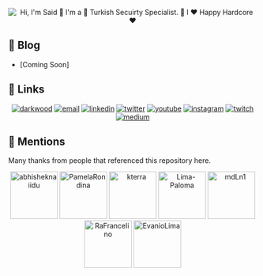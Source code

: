<p align="center">
  <img src="https://github.com/saidtopcu/main/blob/main/assets/github.gif" alt="Hi, I'm Said 👋 I'm a 🚀 Turkish Secuirty Specialist. 🚀 I ❤️ Happy Hardcore ❤️">
</p>


## :memo: Blog

<!-- BLOG-POST-LIST:START -->
- [Coming Soon]
<!-- BLOG-POST-LIST:END -->

## :link: Links

<p align="center">
  <a href="https://saidtopcu.com"><img src="https://img.icons8.com/fluent/96/000000/domain.png" alt="darkwood"/></a>
  <a href="mailto:info@saidtopcu.com"><img src="https://img.icons8.com/color/96/000000/gmail.png" alt="email"/></a>
  <a href="https://www.linkedin.com/in/saidtopcu"><img src="https://img.icons8.com/color/96/000000/linkedin.png" alt="linkedin"/></a>
  <a href="https://twitter.com/SaidTopcu"><img src="https://img.icons8.com/color/96/000000/twitter-squared.png" alt="twitter"/></a>
  <a href="https://www.youtube.com/user/SaidTopcu"><img src="https://img.icons8.com/color/96/000000/youtube.png" alt="youtube"/></a>
  <a href="https://www.instagram.com/saidtopcu.dev"><img src="https://img.icons8.com/color/96/000000/instagram-new.png" alt="instagram"/></a>
  <a href="https://www.twitch.tv/saidtopcu"><img src="https://img.icons8.com/color/96/000000/twitch--v2.png" alt="twitch"/></a>
  <a href="https://medium.com/@SaidTopcu"><img src="https://img.icons8.com/color/96/000000/medium-logo.png" alt="medium"/></a>
</p>

## :wave: Mentions

Many thanks from people that referenced this repository here.

<p align="center">
<!-- MENTIONS-LIST:START -->
<a href="https://github.com/abhisheknaiidu/awesome-github-profile-readme"><img src="https://github.com/abhisheknaiidu.png?size=96" alt="abhisheknaiidu" width="96px" height="96px" /></a>
<a href="https://github.com/DZXX21"><img src="https://github.com/DZXX21.png?size=96" alt="PamelaRondina" width="96px" height="96px" /></a>
<a href="https://www.youtube.com/watch?v=9RZblj1uQ_0&t=2715s"><img src="https://github.com/kterra.png?size=96" alt="kterra" width="96px" height="96px" /></a>
<a href="https://github.com/Lima-Paloma/Lima-Paloma"><img src="https://github.com/Lima-Paloma.png?size=96" alt="Lima-Paloma" width="96px" height="96px" /></a>
<a href="https://github.com/mdLn1/mdLn1"><img src="https://github.com/mdLn1.png?size=96" alt="mdLn1" width="96px" height="96px" /></a>
<a href="https://github.com/RaFrancelino/RaFrancelino"><img src="https://github.com/RaFrancelino.png?size=96" alt="RaFrancelino" width="96px" height="96px" /></a>
<a href="https://github.com/EvanioLima/EvanioLima"><img src="https://github.com/EvanioLima.png?size=96" alt="EvanioLima" width="96px" height="96px" /></a>
<!-- MENTIONS-LIST:END -->
</p>
